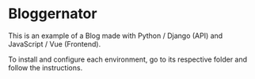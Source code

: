 # Bloggernator

This is an example of a Blog made with Python / Django (API) and JavaScript / Vue (Frontend).

To install and configure each environment, go to its respective folder and follow the instructions.